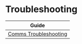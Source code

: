 # Troubleshooting
| Guide |
| --- |
| [Comms Troubleshooting](Communications/Troubleshooting-Comms.md) |